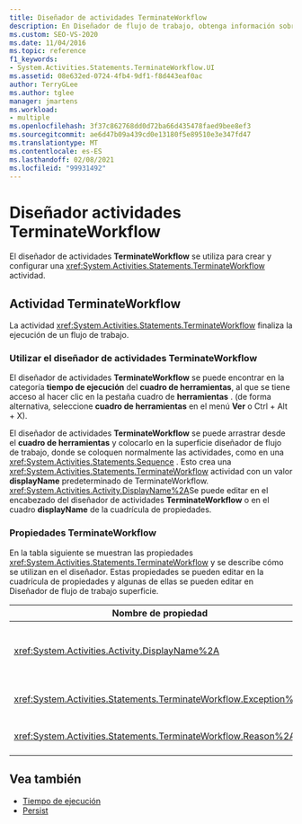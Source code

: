 ```yaml
---
title: Diseñador de actividades TerminateWorkflow
description: En Diseñador de flujo de trabajo, obtenga información sobre cómo puede utilizar el diseñador de actividades TerminateWorkflow para crear y configurar una actividad TerminateWorkflow.
ms.custom: SEO-VS-2020
ms.date: 11/04/2016
ms.topic: reference
f1_keywords:
- System.Activities.Statements.TerminateWorkflow.UI
ms.assetid: 08e632ed-0724-4fb4-9df1-f8d443eaf0ac
author: TerryGLee
ms.author: tglee
manager: jmartens
ms.workload:
- multiple
ms.openlocfilehash: 3f37c862768dd0d72ba66d435478faed9bee8ef3
ms.sourcegitcommit: ae6d47b09a439cd0e13180f5e89510e3e347fd47
ms.translationtype: MT
ms.contentlocale: es-ES
ms.lasthandoff: 02/08/2021
ms.locfileid: "99931492"
---
```

# <a name="terminateworkflow-activity-designer"></a>Diseñador actividades TerminateWorkflow

El diseñador de actividades **TerminateWorkflow** se utiliza para crear y configurar una <xref:System.Activities.Statements.TerminateWorkflow> actividad.

## <a name="the-terminateworkflow-activity"></a>Actividad TerminateWorkflow

La actividad <xref:System.Activities.Statements.TerminateWorkflow> finaliza la ejecución de un flujo de trabajo.

### <a name="using-the-terminateworkflow-activity-designer"></a>Utilizar el diseñador de actividades TerminateWorkflow

El diseñador de actividades **TerminateWorkflow** se puede encontrar en la categoría **tiempo de ejecución** del **cuadro de herramientas**, al que se tiene acceso al hacer clic en la pestaña cuadro de **herramientas** . (de forma alternativa, seleccione **cuadro de herramientas** en el menú **Ver** o Ctrl + Alt + X).

El diseñador de actividades **TerminateWorkflow** se puede arrastrar desde el **cuadro de herramientas** y colocarlo en la superficie diseñador de flujo de trabajo, donde se coloquen normalmente las actividades, como en una <xref:System.Activities.Statements.Sequence> . Esto crea una <xref:System.Activities.Statements.TerminateWorkflow> actividad con un valor **displayName** predeterminado de TerminateWorkflow. <xref:System.Activities.Activity.DisplayName%2A>Se puede editar en el encabezado del diseñador de actividades **TerminateWorkflow** o en el cuadro **displayName** de la cuadrícula de propiedades.

### <a name="the-terminateworkflow-properties"></a>Propiedades TerminateWorkflow

En la tabla siguiente se muestran las propiedades <xref:System.Activities.Statements.TerminateWorkflow> y se describe cómo se utilizan en el diseñador. Estas propiedades se pueden editar en la cuadrícula de propiedades y algunas de ellas se pueden editar en Diseñador de flujo de trabajo superficie.

|Nombre de propiedad|Obligatorio|Uso|
|-|--------------|-|
|<xref:System.Activities.Activity.DisplayName%2A>|False|Nombre descriptivo de la actividad <xref:System.Activities.Statements.TerminateWorkflow>. El valor predeterminado es TerminateWorkflow. Aunque el nombre para mostrar no es obligatorio, se recomienda utilizarlo.|
|<xref:System.Activities.Statements.TerminateWorkflow.Exception%2A>|False|La excepción que se va a producir cuando se finaliza el flujo de trabajo. Establezca esta propiedad en la cuadrícula de propiedades.|
|<xref:System.Activities.Statements.TerminateWorkflow.Reason%2A>|False|La razón que explica por qué finalizó el flujo de trabajo. Establezca esta propiedad en la cuadrícula de propiedades.|

## <a name="see-also"></a>Vea también

- [Tiempo de ejecución](../workflow-designer/runtime-activity-designers.md)
- [Persist](../workflow-designer/persist-activity-designer.md)
